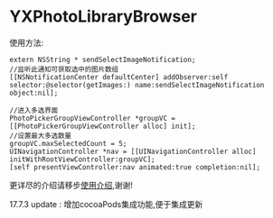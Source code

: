 # YXPhotoLibraryBrowser
使用方法:
```
extern NSString * sendSelectImageNotification;
//监听此通知可获取选中的图片数组
[[NSNotificationCenter defaultCenter] addObserver:self selector:@selector(getImages:) name:sendSelectImageNotification object:nil];
```
```
//进入多选界面
PhotoPickerGroupViewController *groupVC = [[PhotoPickerGroupViewController alloc] init];
//设置最大多选数量
groupVC.maxSelectedCount = 5;
UINavigationController *nav = [[UINavigationController alloc] initWithRootViewController:groupVC];
[self presentViewController:nav animated:true completion:nil];
```
更详尽的介绍请移步[使用介绍](http://www.jianshu.com/p/9c2da8853435),谢谢!

17.7.3 update : 增加cocoaPods集成功能,便于集成更新
